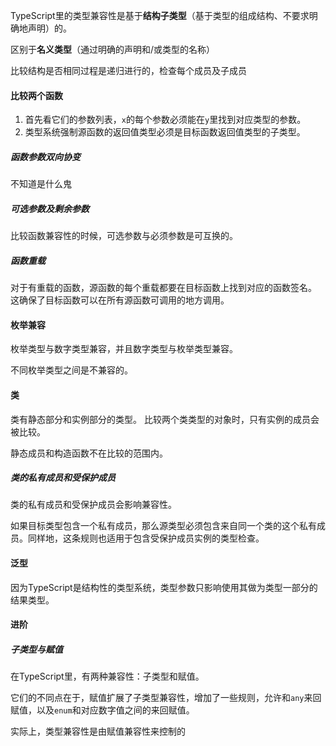 TypeScript里的类型兼容性是基于**结构子类型**（基于类型的组成结构、不要求明确地声明）的。

区别于**名义类型**（通过明确的声明和/或类型的名称）

比较结构是否相同过程是递归进行的，检查每个成员及子成员

#### 比较两个函数

1. 首先看它们的参数列表，`x`的每个参数必须能在`y`里找到对应类型的参数。
2. 类型系统强制源函数的返回值类型必须是目标函数返回值类型的子类型。

##### 函数参数双向协变

不知道是什么鬼

##### 可选参数及剩余参数

比较函数兼容性的时候，可选参数与必须参数是可互换的。

##### 函数重载

对于有重载的函数，源函数的每个重载都要在目标函数上找到对应的函数签名。 这确保了目标函数可以在所有源函数可调用的地方调用。



#### 枚举兼容

枚举类型与数字类型兼容，并且数字类型与枚举类型兼容。

不同枚举类型之间是不兼容的。



#### 类

类有静态部分和实例部分的类型。 比较两个类类型的对象时，只有实例的成员会被比较。

静态成员和构造函数不在比较的范围内。

##### 类的私有成员和受保护成员

类的私有成员和受保护成员会影响兼容性。 

如果目标类型包含一个私有成员，那么源类型必须包含来自同一个类的这个私有成员。同样地，这条规则也适用于包含受保护成员实例的类型检查。



#### 泛型

因为TypeScript是结构性的类型系统，类型参数只影响使用其做为类型一部分的结果类型。



#### 进阶

##### 子类型与赋值

在TypeScript里，有两种兼容性：子类型和赋值。 

它们的不同点在于，赋值扩展了子类型兼容性，增加了一些规则，允许和`any`来回赋值，以及`enum`和对应数字值之间的来回赋值。

实际上，类型兼容性是由赋值兼容性来控制的

